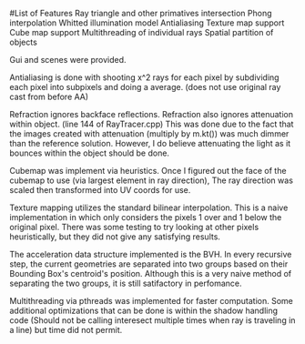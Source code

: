 #List of Features
Ray triangle and other primatives intersection
Phong interpolation
Whitted illumination model
Antialiasing
Texture map support
Cube map support
Multithreading of individual rays
Spatial partition of objects

Gui and scenes were provided.

Antialiasing is done with shooting x^2 rays for each pixel by subdividing each pixel into subpixels and doing a average.
 (does not use original ray cast from before AA)

Refraction ignores backface reflections. 
Refraction also ignores attenuation within object. (line 144 of RayTracer.cpp)
This was done due to the fact that the images created with attenuation (multiply by m.kt())
was much dimmer than the reference solution. However, I do believe attenuating the light
as it bounces within the object should be done.

Cubemap was implement via heuristics. Once I figured out the face of the cubemap to use (via largest element in ray direction),
The ray direction was scaled then transformed into UV coords for use.

Texture mapping utilizes the standard bilinear interpolation. This is a naive implementation in which 
only considers the pixels 1 over and 1 below the original pixel. There was some testing to try 
looking at other pixels heuristically, but they did not give any satisfying results.

The acceleration data structure implemented is the BVH. In every recursive step,
the current geometries are separated into two groups based on their Bounding Box's centroid's position.
Although this is a very naive method of separating the two groups, it is still satifactory in perfomance.

Multithreading via pthreads was implemented for faster computation. 
Some additional optimizations that can be done is within the shadow handling code (Should not be calling interesect 
multiple times when ray is traveling in a line) but time did not permit.
